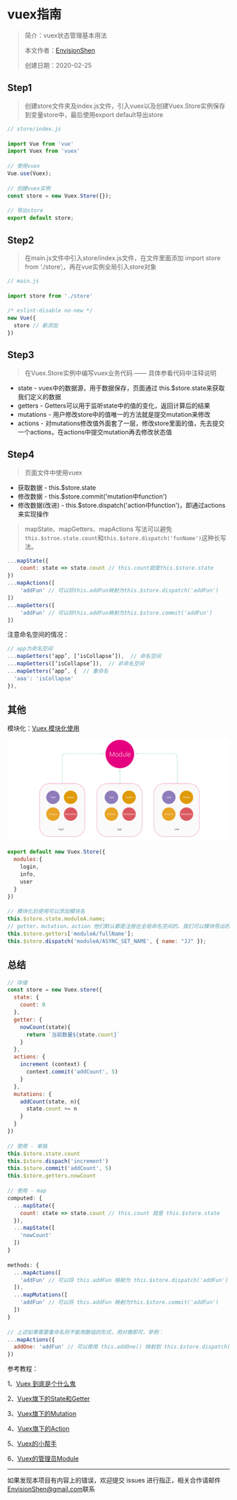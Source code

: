 # vuex指南

> 简介：vuex状态管理基本用法
>
> 本文作者：[EnvisionShen](https://github.com/MrEnvision)
>
> 创建日期：2020-02-25
>



## Step1

> 创建store文件夹及index.js文件，引入vuex以及创建Vuex.Store实例保存到变量store中，最后使用export default导出store

```javascript
// store/index.js

import Vue from 'vue'
import Vuex from 'vuex'

// 使用vuex
Vue.use(Vuex);

// 创建vuex实例
const store = new Vuex.Store({});

// 导出store
export default store;
```

## Step2

> 在main.js文件中引入store/index.js文件，在文件里面添加 import store from ‘./store’;，再在vue实例全局引入store对象

```javascript
// main.js

import store from './store'

/* eslint-disable no-new */
new Vue({
  store // 新添加
})
```

## Step3

> 在Vuex.Store实例中编写vuex业务代码 —— 具体参看代码中注释说明

- state - vuex中的数据源，用于数据保存，页面通过 this.$store.state来获取我们定义的数据
- getters - Getters可以用于监听state中的值的变化，返回计算后的结果
- mutations - 用户修改store中的值唯一的方法就是提交mutation来修改
- actions - 对mutations修改值外面套了一层，修改store里面的值，先去提交一个actions，在actions中提交mutation再去修改状态值

## Step4

> 页面文件中使用vuex

- 获取数据 -  this.$store.state
- 修改数据 - this.$store.commit('mutation中function')
- 修改数据(改进) - this.$store.dispatch('action中function')，即通过actions来实现操作

> mapState、mapGetters、mapActions 写法可以避免`this.$stroe.state.count`和`this.$store.dispatch('funName')`这种长写法。

```javascript
...mapState({
	count: state => state.count // this.count就是this.$store.state
})
...mapActions([
	'addFun' // 可以将this.addFun映射为this.$store.dispatch('addFun')
])
...mapGetters([
	'addFun' // 可以将this.addFun映射为this.$store.commit('addFun')
])
```

注意命名空间的情况：

```js
// app为命名空间
...mapGetters(‘app’, [‘isCollapse’]),  // 命名空间
...mapGetters([‘isCollapse’]),  // 非命名空间
...mapGetters(‘app’, {  // 重命名
  'aaa': 'isCollapse'
}),
```

## 其他

模块化：[Vuex 模块化使用](https://segmentfault.com/a/1190000019924674)

<img src='./vuex_module.jpg'>

```js
export default new Vuex.Store({
  modules:{
    login,
    info,
    user
  }
})

// 模块化后使用可以添加模块名
this.$store.state.moduleA.name;
// getter，mutation，action 他们默认都是注册在全局命名空间的，我们可以模块导出的时候加个 namespaced: true 使其成为带命名空间的模块，然后就可以通过模块名访问了，具体详见参考资料
this.$store.getters['moduleA/fullName']; 
this.$store.dispatch('moduleA/ASYNC_SET_NAME', { name: "JJ" }); 
```

## 总结

```javascript
// 存储
const store = new Vuex.store({
  state: {
    count: 0
  },
  getter: {
    nowCount(state){
      return `当前数量${state.count}`
    }
  },
  actions: {
    increment (context) {
      context.commit('addCount', 5)
    }
  },
  mutations: {
    addCount(state, n){
      state.count += n
    }
  }
})

// 使用 - 单独
this.$store.state.count
this.$store.dispach('increment')
this.$store.commit('addCount', 5)
this.$store.getters.nowCount

// 使用 - map
computed: {
  ...mapState({
    count: state => state.count // this.count 就是 this.$store.state
  }),
  ...mapState([
    'nowCount'
  ])
}

methods: {
  ...mapActions([
    'addFun' // 可以将 this.addFun 映射为 this.$store.dispatch('addFun')
  ]),
  ...mapMutations([
    'addFun' // 可以将 this.addFun 映射为this.$store.commit('addFun')
  ])
}

// 上述如果需要重命名则不能用数组的形式，用对像即可，举例：
...mapActions({
  addOne: 'addFun' // 可以使用 this.addOne() 映射到 this.$store.dispatch('addFun')
})
```

参考教程： 

1、[Vuex 到底是个什么鬼](https://www.jianshu.com/p/120eaf50331c)

2、[Vuex旗下的State和Getter](https://www.jianshu.com/p/946df1834963)

3、[Vuex旗下的Mutation](https://www.jianshu.com/p/64727454f151)

4、[Vuex旗下的Action](https://www.jianshu.com/p/7238d4d42725)

5、[Vuex的小帮手](https://www.jianshu.com/p/c9b8bbaca875)

6、[Vuex的管理员Module](https://www.jianshu.com/p/83d5677b0928)

------

如果发现本项目有内容上的错误，欢迎提交 issues 进行指正，相关合作请邮件<a href="mailto:EnvisionShen@gmail.com">EnvisionShen@gmail.com</a>联系